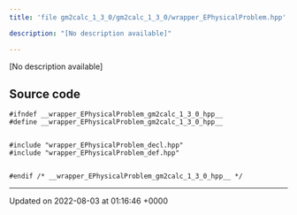 ```yaml
---
title: 'file gm2calc_1_3_0/gm2calc_1_3_0/wrapper_EPhysicalProblem.hpp'

description: "[No description available]"

---
```







[No description available]




## Source code

```
#ifndef __wrapper_EPhysicalProblem_gm2calc_1_3_0_hpp__
#define __wrapper_EPhysicalProblem_gm2calc_1_3_0_hpp__


#include "wrapper_EPhysicalProblem_decl.hpp"
#include "wrapper_EPhysicalProblem_def.hpp"


#endif /* __wrapper_EPhysicalProblem_gm2calc_1_3_0_hpp__ */
```


-------------------------------

Updated on 2022-08-03 at 01:16:46 +0000
